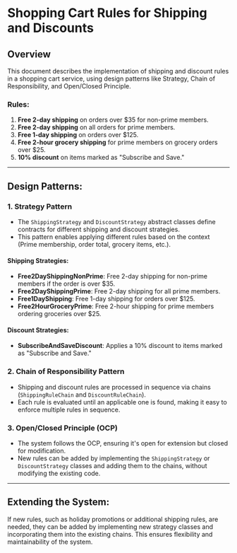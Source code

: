 # Shopping Cart Rules for Shipping and Discounts

## Overview
This document describes the implementation of shipping and discount rules in a shopping cart service, using design patterns like Strategy, Chain of Responsibility, and Open/Closed Principle.

### Rules:
1. **Free 2-day shipping** on orders over $35 for non-prime members.
2. **Free 2-day shipping** on all orders for prime members.
3. **Free 1-day shipping** on orders over $125.
4. **Free 2-hour grocery shipping** for prime members on grocery orders over $25.
5. **10% discount** on items marked as "Subscribe and Save."

---

## Design Patterns:

### 1. **Strategy Pattern**
- The `ShippingStrategy` and `DiscountStrategy` abstract classes define contracts for different shipping and discount strategies.
- This pattern enables applying different rules based on the context (Prime membership, order total, grocery items, etc.).

#### Shipping Strategies:
- **Free2DayShippingNonPrime**: Free 2-day shipping for non-prime members if the order is over $35.
- **Free2DayShippingPrime**: Free 2-day shipping for all prime members.
- **Free1DayShipping**: Free 1-day shipping for orders over $125.
- **Free2HourGroceryPrime**: Free 2-hour shipping for prime members ordering groceries over $25.

#### Discount Strategies:
- **SubscribeAndSaveDiscount**: Applies a 10% discount to items marked as "Subscribe and Save."

### 2. **Chain of Responsibility Pattern**
- Shipping and discount rules are processed in sequence via chains (`ShippingRuleChain` and `DiscountRuleChain`).
- Each rule is evaluated until an applicable one is found, making it easy to enforce multiple rules in sequence.

### 3. **Open/Closed Principle (OCP)**
- The system follows the OCP, ensuring it's open for extension but closed for modification.
- New rules can be added by implementing the `ShippingStrategy` or `DiscountStrategy` classes and adding them to the chains, without modifying the existing code.

---

## Extending the System:
If new rules, such as holiday promotions or additional shipping rules, are needed, they can be added by implementing new strategy classes and incorporating them into the existing chains. This ensures flexibility and maintainability of the system.
